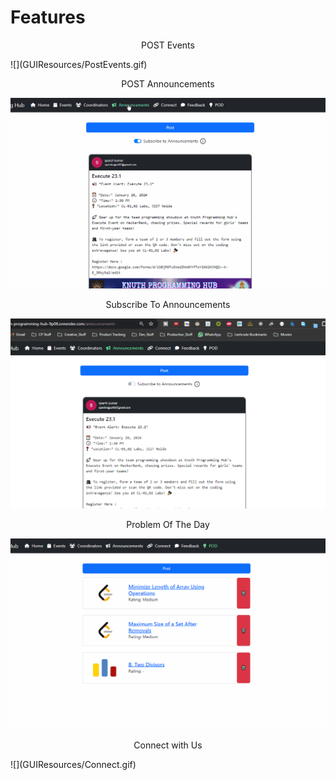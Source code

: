 
# Features

<p align="center">POST Events </p>
![](GUIResources/PostEvents.gif)



<p align="center">POST Announcements </p>

![](GUIResources/PostAnnouncements.gif)


<p align="center">Subscribe To Announcements </p>

![](GUIResources/SubscribeToAnnouncements.gif)


<p align="center">Problem Of The Day </p>

![](GUIResources/POD.gif)

<p align="center"> Connect with Us </p>
![](GUIResources/Connect.gif)